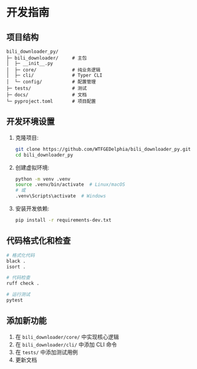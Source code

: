 # 开发指南

## 项目结构

```
bili_downloader_py/
├─ bili_downloader/     # 主包
│  ├─ __init__.py
│  ├─ core/             # 纯业务逻辑
│  ├─ cli/              # Typer CLI
│  └─ config/           # 配置管理
├─ tests/               # 测试
├─ docs/                # 文档
└─ pyproject.toml       # 项目配置
```

## 开发环境设置

1. 克隆项目:
   ```bash
   git clone https://github.com/WTFGEDelphia/bili_downloader_py.git
   cd bili_downloader_py
   ```

2. 创建虚拟环境:
   ```bash
   python -m venv .venv
   source .venv/bin/activate  # Linux/macOS
   # 或
   .venv\Scripts\activate  # Windows
   ```

3. 安装开发依赖:
   ```bash
   pip install -r requirements-dev.txt
   ```

## 代码格式化和检查

```bash
# 格式化代码
black .
isort .

# 代码检查
ruff check .

# 运行测试
pytest
```

## 添加新功能

1. 在 `bili_downloader/core/` 中实现核心逻辑
2. 在 `bili_downloader/cli/` 中添加 CLI 命令
3. 在 `tests/` 中添加测试用例
4. 更新文档